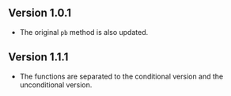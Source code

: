 ## Version 1.0.1

- The original `pb` method is also updated.

## Version 1.1.1

- The functions are separated to the conditional version and the unconditional version.

